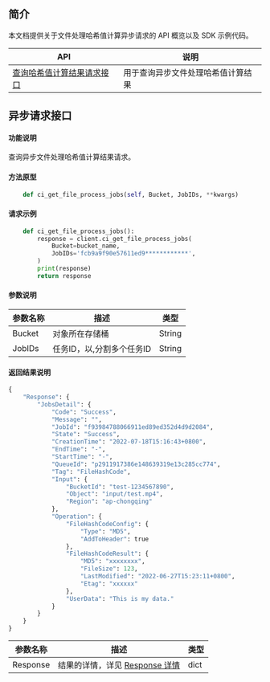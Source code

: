 
## 简介

本文档提供关于文件处理哈希值计算异步请求的 API 概览以及 SDK 示例代码。

| API  |	说明  |
|----|-----|
| [查询哈希值计算结果请求接口](https://cloud.tencent.com/document/product/436/83109)  |       用于查询异步文件处理哈希值计算结果  |



## 异步请求接口

#### 功能说明

查询异步文件处理哈希值计算结果请求。

#### 方法原型

```py
    def ci_get_file_process_jobs(self, Bucket, JobIDs, **kwargs)
```

#### 请求示例

```py
    def ci_get_file_process_jobs():
        response = client.ci_get_file_process_jobs(
            Bucket=bucket_name,
            JobIDs='fcb9a9f90e57611ed9************',
        )
        print(response)
        return response
```

#### 参数说明


| 参数名称            | 描述                                                         | 类型   |
| ------------------- | ------------------------------------------------------------ | ------ |
| Bucket              | 对象所在存储桶                                               | String |
| JobIDs                 | 任务ID，以,分割多个任务ID                        | String |

#### 返回结果说明

```py
{
    "Response": {
        "JobsDetail": {
            "Code": "Success",
            "Message": "",
            "JobId": "f93984788066911ed89ed352d4d9d2084",
            "State": "Success",
            "CreationTime": "2022-07-18T15:16:43+0800",
            "EndTime": "-",
            "StartTime": "-",
            "QueueId": "p2911917386e148639319e13c285cc774",
            "Tag": "FileHashCode",
            "Input": {
                "BucketId": "test-1234567890",
                "Object": "input/test.mp4",
                "Region": "ap-chongqing"
            },
            "Operation": {
                "FileHashCodeConfig": {
                    "Type": "MD5",
                    "AddToHeader": true
                },
                "FileHashCodeResult": {
                    "MD5": "xxxxxxxx",
                    "FileSize": 123,
                    "LastModified": "2022-06-27T15:23:11+0800",
                    "Etag": "xxxxxx"
                },
                "UserData": "This is my data."
            }
        }
    }
}

```

| 参数名称   | 描述           | 类型      |
| ---------- | -------------- | --------- |
| Response | 结果的详情，详见 [Response 详情](https://cloud.tencent.com/document/product/436/83109#.E5.93.8D.E5.BA.94) | dict |
